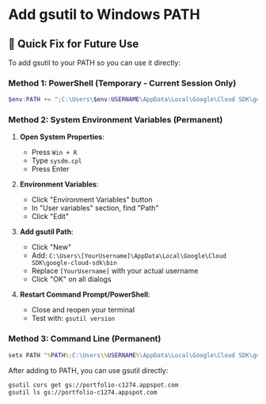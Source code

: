 # Add gsutil to Windows PATH

## 🎯 Quick Fix for Future Use

To add gsutil to your PATH so you can use it directly:

### Method 1: PowerShell (Temporary - Current Session Only)
```powershell
$env:PATH += ";C:\Users\$env:USERNAME\AppData\Local\Google\Cloud SDK\google-cloud-sdk\bin"
```

### Method 2: System Environment Variables (Permanent)

1. **Open System Properties**:
   - Press `Win + R`
   - Type `sysdm.cpl`
   - Press Enter

2. **Environment Variables**:
   - Click "Environment Variables" button
   - In "User variables" section, find "Path"
   - Click "Edit"

3. **Add gsutil Path**:
   - Click "New"
   - Add: `C:\Users\[YourUsername]\AppData\Local\Google\Cloud SDK\google-cloud-sdk\bin`
   - Replace `[YourUsername]` with your actual username
   - Click "OK" on all dialogs

4. **Restart Command Prompt/PowerShell**:
   - Close and reopen your terminal
   - Test with: `gsutil version`

### Method 3: Command Line (Permanent)
```cmd
setx PATH "%PATH%;C:\Users\%USERNAME%\AppData\Local\Google\Cloud SDK\google-cloud-sdk\bin"
```

After adding to PATH, you can use gsutil directly:
```bash
gsutil cors get gs://portfolio-c1274.appspot.com
gsutil ls gs://portfolio-c1274.appspot.com
```
